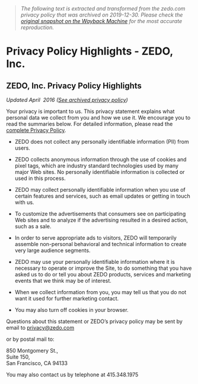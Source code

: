 > *The following text is extracted and transformed from the zedo.com privacy policy that was archived on 2019-12-30. Please check the [original snapshot on the Wayback Machine](https://web.archive.org/web/20191230222530id_/https%3A//www.zedo.com/about-zedo/privacy-policy-highlights) for the most accurate reproduction.*

# Privacy Policy Highlights - ZEDO, Inc.

## ZEDO, Inc. Privacy Policy Highlights

_Updated April  2016 ([See archived privacy policy](https://www.zedo.com/about-zedo/privacy-policy-may2012/))_

Your privacy is important to us. This privacy statement explains what personal data we collect from you and how we use it. We encourage you to read the summaries below. For detailed information, please read the [complete Privacy Policy](http://www.zedo.com/about-zedo/privacy-policy-apr2016/).

  * ZEDO does not collect any personally identifiable information (PII) from users.
  * ZEDO collects anonymous information through the use of cookies and pixel tags, which are industry standard technologies used by many major Web sites. No personally identifiable information is collected or used in this process.
  * ZEDO may collect personally identifiable information when you use of certain features and services, such as email updates or getting in touch with us.



  * To customize the advertisements that consumers see on participating Web sites and to analyze if the advertising resulted in a desired action, such as a sale.
  * In order to serve appropriate ads to visitors, ZEDO will temporarily assemble non-personal behavioral and technical information to create very large audience segments.
  * ZEDO may use your personally identifiable information where it is necessary to operate or improve the Site, to do something that you have asked us to do or tell you about ZEDO products, services and marketing events that we think may be of interest.



  * When we collect information from you, you may tell us that you do not want it used for further marketing contact.
  * You may also turn off cookies in your browser.



Questions about this statement or ZEDO’s privacy policy may be sent by email to [privacy@zedo.com](mailto:privacy@zedo.com)

or by postal mail to:

850 Montgomery St.,  
Suite 150,  
San Francisco, CA 94133

You may also contact us by telephone at 415.348.1975
